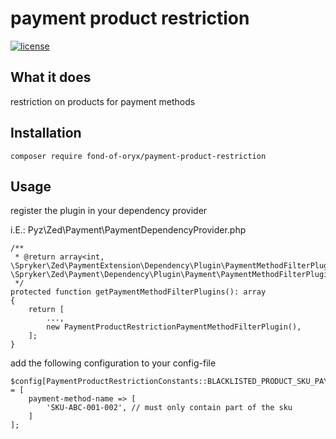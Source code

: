 # payment product restriction
[![license](https://img.shields.io/github/license/fond-of-oryx/payment-product-restriction.svg)](https://packagist.org/packages/fond-of-oryx/payment-product-restriction)

## What it does

restriction on products for payment methods

## Installation

```
composer require fond-of-oryx/payment-product-restriction
```

## Usage

register the plugin in your dependency provider

i.E.: Pyz\Zed\Payment\PaymentDependencyProvider.php

```
/**
 * @return array<int, \Spryker\Zed\PaymentExtension\Dependency\Plugin\PaymentMethodFilterPluginInterface>|array<int, \Spryker\Zed\Payment\Dependency\Plugin\Payment\PaymentMethodFilterPluginInterface>
 */
protected function getPaymentMethodFilterPlugins(): array
{
    return [
        ...,
        new PaymentProductRestrictionPaymentMethodFilterPlugin(),
    ];
}
```

add the following configuration to your config-file

```
$config[PaymentProductRestrictionConstants::BLACKLISTED_PRODUCT_SKU_PAYMENT_METHOD_COMBINATIONS] = [
    payment-method-name => [
        'SKU-ABC-001-002', // must only contain part of the sku
    ]
];
```
